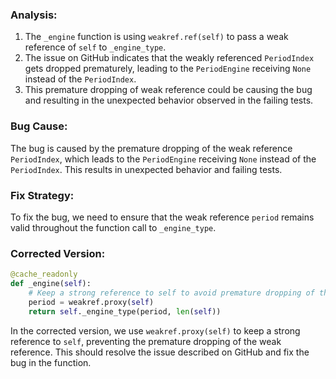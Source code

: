 ### Analysis:
1. The `_engine` function is using `weakref.ref(self)` to pass a weak reference of `self` to `_engine_type`.
2. The issue on GitHub indicates that the weakly referenced `PeriodIndex` gets dropped prematurely, leading to the `PeriodEngine` receiving `None` instead of the `PeriodIndex`.
3. This premature dropping of weak reference could be causing the bug and resulting in the unexpected behavior observed in the failing tests.
   
### Bug Cause:
The bug is caused by the premature dropping of the weak reference `PeriodIndex`, which leads to the `PeriodEngine` receiving `None` instead of the `PeriodIndex`. This results in unexpected behavior and failing tests.

### Fix Strategy:
To fix the bug, we need to ensure that the weak reference `period` remains valid throughout the function call to `_engine_type`.

### Corrected Version:
```python
@cache_readonly
def _engine(self):
    # Keep a strong reference to self to avoid premature dropping of the weakref
    period = weakref.proxy(self)
    return self._engine_type(period, len(self))
``` 

In the corrected version, we use `weakref.proxy(self)` to keep a strong reference to `self`, preventing the premature dropping of the weak reference. This should resolve the issue described on GitHub and fix the bug in the function.